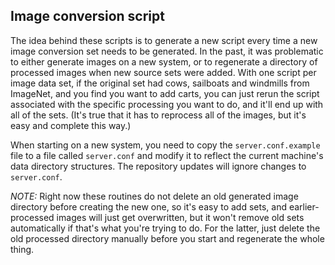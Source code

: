 ## Image conversion script

The idea behind these scripts is to generate a new script every time a new image
conversion set needs to be generated. In the past, it was problematic to either
generate images on a new system, or to regenerate a directory of processed
images when new source sets were added. With one script per image data set, if
the original set had cows, sailboats and windmills from ImageNet, and you find you
want to add carts, you can just rerun the script associated with the specific processing
you want to do, and it'll end up with all of the sets. (It's true that it has to reprocess
all of the images, but it's easy and complete this way.)

When starting on a new system, you need to copy the `server.conf.example` file to a file
called `server.conf` and modify it to reflect the current machine's data directory structures.
The repository updates will ignore changes to `server.conf`.

*NOTE:* Right now these routines do not delete an old generated image directory before
creating the new one, so it's easy to add sets, and earlier-processed images will just
get overwritten, but it won't remove old sets automatically if that's what you're trying
to do. For the latter, just delete the old processed directory manually before you start
and regenerate the whole thing.
